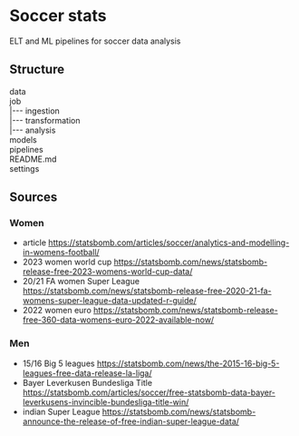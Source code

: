 # Soccer stats

ELT and ML pipelines for soccer data analysis

## Structure
 data\
 job\
 |--- ingestion\
 |--- transformation\
 |--- analysis\
 models\
 pipelines\
 README.md\
 settings

 ## Sources 
 ### Women
 * article https://statsbomb.com/articles/soccer/analytics-and-modelling-in-womens-football/
 * 2023 women world cup https://statsbomb.com/news/statsbomb-release-free-2023-womens-world-cup-data/
 * 20/21 FA women Super League https://statsbomb.com/news/statsbomb-release-free-2020-21-fa-womens-super-league-data-updated-r-guide/
 * 2022 women euro https://statsbomb.com/news/statsbomb-release-free-360-data-womens-euro-2022-available-now/
 ### Men
 * 15/16 Big 5 leagues https://statsbomb.com/news/the-2015-16-big-5-leagues-free-data-release-la-liga/
 * Bayer Leverkusen Bundesliga Title https://statsbomb.com/articles/soccer/free-statsbomb-data-bayer-leverkusens-invincible-bundesliga-title-win/
 * indian Super League https://statsbomb.com/news/statsbomb-announce-the-release-of-free-indian-super-league-data/